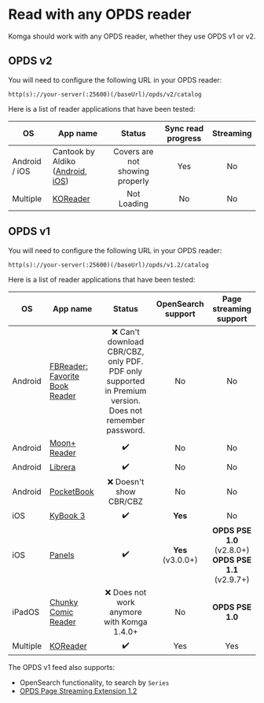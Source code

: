 # Read with any OPDS reader

Komga should work with any OPDS reader, whether they use OPDS v1 or v2.

## OPDS v2

You will need to configure the following URL in your OPDS reader: 

```
http(s)://your-server(:25600)(/baseUrl)/opds/v2/catalog
```

Here is a list of reader applications that have been tested:


| OS            | App name                                                                                                                                                             |             Status              | Sync read progress | Streaming |
|---------------|----------------------------------------------------------------------------------------------------------------------------------------------------------------------|:-------------------------------:|:------------------:|:---------:|
| Android / iOS | Cantook by Aldiko ([Android](https://play.google.com/store/apps/details?id=com.aldiko.android), [iOS](https://apps.apple.com/us/app/cantook-by-aldiko/id1476410111)) | Covers are not showing properly |        Yes         |    No     |
| Multiple      | [KOReader](https://koreader.rocks/) | Not Loading |        No         |    No     |


## OPDS v1

You will need to configure the following URL in your OPDS reader:

```
http(s)://your-server(:25600)(/baseUrl)/opds/v1.2/catalog
```

Here is a list of reader applications that have been tested:

| OS       | App name                                                                                                             |                                                  Status                                                  |   OpenSearch support   |                  Page streaming support                   |
|----------|----------------------------------------------------------------------------------------------------------------------|:--------------------------------------------------------------------------------------------------------:|:----------------------:|:---------------------------------------------------------:|
| Android  | [FBReader: Favorite Book Reader](https://play.google.com/store/apps/details?id=org.geometerplus.zlibrary.ui.android) | :x: Can't download CBR/CBZ, only PDF. PDF only supported in Premium version. Does not remember password. |           No           |                            No                             |
| Android  | [Moon+ Reader](https://play.google.com/store/apps/details?id=com.flyersoft.moonreader)                               |                                            :heavy_check_mark:                                            |           No           |                            No                             |
| Android  | [Librera](https://play.google.com/store/apps/details?id=com.foobnix.pdf.reader)                                      |                                            :heavy_check_mark:                                            |           No           |                            No                             |
| Android  | [PocketBook](https://play.google.com/store/apps/details?id=com.obreey.reader)                                        |                                         :x: Doesn't show CBR/CBZ                                         |           No           |                            No                             |
| iOS      | [KyBook 3](http://kybook-reader.com/)                                                                                |                                            :heavy_check_mark:                                            |        **Yes**         |                            No                             |
| iOS      | [Panels](https://panels.app/)                                                                                        |                                            :heavy_check_mark:                                            | **Yes** <br/>(v3.0.0+) | **OPDS PSE 1.0** (v2.8.0+)<br/>**OPDS PSE 1.1** (v2.9.7+) |
| iPadOS   | [Chunky Comic Reader](https://apps.apple.com/us/app/chunky-comic-reader/id663567628)                                 |                               :x: Does not work anymore with Komga 1.4.0+                                |           No           |                     **OPDS PSE 1.0**                      |
| Multiple | [KOReader](https://koreader.rocks/)                                                                             |                                            :heavy_check_mark:                                            |           Yes           |                           Yes                            |


The OPDS v1 feed also supports:

- OpenSearch functionality, to search by `Series`
- [OPDS Page Streaming Extension 1.2](https://anansi-project.github.io/docs/opds-pse/intro)

